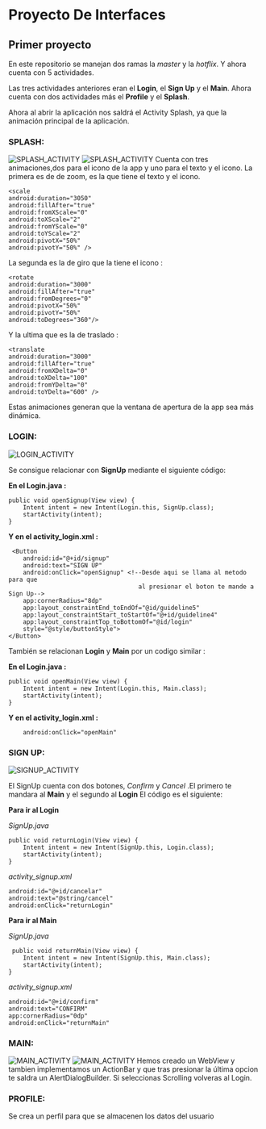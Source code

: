 # Proyecto De Interfaces

## Primer proyecto 

En este repositorio se manejan dos ramas la *master* y la *hotflix*. Y ahora cuenta con 5 actividades.

Las tres actividades anteriores eran el **Login**, el **Sign Up** y el **Main**.
Ahora cuenta con dos actividades más el **Profile** y el **Splash**.

Ahora al abrir la aplicación nos saldrá el Activity Splash, ya que la animación principal de la aplicación.
### SPLASH:
![SPLASH_ACTIVITY](img/Splash1.png)
![SPLASH_ACTIVITY](img/Splash.png)
Cuenta con tres animaciones,dos para el icono de la app y uno para el texto y el icono.
La primera es de de zoom, es la que tiene el texto y el icono.

    <scale
    android:duration="3050"
    android:fillAfter="true"
    android:fromXScale="0"
    android:toXScale="2"
    android:fromYScale="0"
    android:toYScale="2"
    android:pivotX="50%"
    android:pivotY="50%" />

La segunda es la de giro que la tiene el icono :

    <rotate
    android:duration="3000"
    android:fillAfter="true"
    android:fromDegrees="0"
    android:pivotX="50%"
    android:pivotY="50%"
    android:toDegrees="360"/>

Y la ultima que es la de traslado :

    <translate
    android:duration="3000"
    android:fillAfter="true"
    android:fromXDelta="0"
    android:toXDelta="100"
    android:fromYDelta="0"
    android:toYDelta="600" />

Estas animaciones generan que la ventana de apertura de la app sea más dinámica.


### LOGIN:

![LOGIN_ACTIVITY](img/Login1.png)

Se consigue relacionar con **SignUp** mediante el siguiente código:

**En el Login.java :**

    public void openSignup(View view) {
        Intent intent = new Intent(Login.this, SignUp.class);
        startActivity(intent);
    }

**Y en el activity_login.xml :**

     <Button
        android:id="@+id/signup"
        android:text="SIGN UP"
        android:onClick="openSignup" <!--Desde aqui se llama al metodo para que
                                        al presionar el boton te mande a Sign Up-->
        app:cornerRadius="8dp"
        app:layout_constraintEnd_toEndOf="@id/guideline5"
        app:layout_constraintStart_toStartOf="@+id/guideline4"
        app:layout_constraintTop_toBottomOf="@id/login"
        style="@style/buttonStyle">
    </Button>



También se relacionan **Login** y **Main** por un codigo similar :

**En el Login.java :**

    public void openMain(View view) {
        Intent intent = new Intent(Login.this, Main.class);
        startActivity(intent);
    }

**Y en el activity_login.xml :**

        android:onClick="openMain"


### SIGN UP:

![SIGNUP_ACTIVITY](img/SignUp1.png)

El SignUp cuenta con dos botones, *Confirm* y *Cancel* .El primero te mandara al **Main** y el segundo al **Login**
El código es el siguiente:

**Para ir al Login**

*SignUp.java*
        
    public void returnLogin(View view) {
        Intent intent = new Intent(SignUp.this, Login.class);
        startActivity(intent);
    }
    
*activity_signup.xml*
    
    android:id="@+id/cancelar"
    android:text="@string/cancel"
    android:onClick="returnLogin"

**Para ir al Main**

*SignUp.java*

     public void returnMain(View view) {
        Intent intent = new Intent(SignUp.this, Main.class);
        startActivity(intent);
    }

*activity_signup.xml*

    android:id="@+id/confirm"
    android:text="CONFIRM"
    app:cornerRadius="0dp"
    android:onClick="returnMain"


### MAIN:

![MAIN_ACTIVITY](img/Main1.png)
![MAIN_ACTIVITY](img/Main2.png)
Hemos creado un WebView y tambien implementamos un ActionBar y que tras presionar la última opcion te saldra un AlertDialogBuilder.
Si seleccionas Scrolling volveras al Login.

### PROFILE:
Se crea un perfil para que se almacenen los datos del usuario

